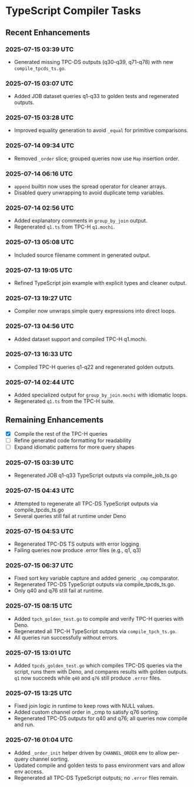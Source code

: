 # TypeScript Compiler Tasks

## Recent Enhancements
### 2025-07-15 03:39 UTC
- Generated missing TPC-DS outputs (q30-q39, q71-q78) with new `compile_tpcds_ts.go`.
### 2025-07-15 03:07 UTC
- Added JOB dataset queries q1-q33 to golden tests and regenerated outputs.
### 2025-07-15 03:28 UTC
- Improved equality generation to avoid `_equal` for primitive comparisons.
### 2025-07-14 09:34 UTC
- Removed `_order` slice; grouped queries now use `Map` insertion order.
### 2025-07-14 06:16 UTC
- `append` builtin now uses the spread operator for cleaner arrays.
- Disabled query unwrapping to avoid duplicate temp variables.
### 2025-07-14 02:56 UTC
- Added explanatory comments in `group_by_join` output.
- Regenerated `q1.ts` from TPC-H `q1.mochi`.
### 2025-07-13 05:08 UTC
- Included source filename comment in generated output.

### 2025-07-13 19:05 UTC
- Refined TypeScript join example with explicit types and cleaner output.

### 2025-07-13 19:27 UTC
- Compiler now unwraps simple query expressions into direct loops.

### 2025-07-13 04:56 UTC
- Added dataset support and compiled TPC-H q1.mochi.

### 2025-07-13 16:33 UTC
- Compiled TPC-H queries q1-q22 and regenerated golden outputs.
### 2025-07-14 02:44 UTC
- Added specialized output for `group_by_join.mochi` with idiomatic loops.
- Regenerated `q1.ts` from the TPC-H suite.

## Remaining Enhancements
- [x] Compile the rest of the TPC-H queries
- [ ] Refine generated code formatting for readability
- [ ] Expand idiomatic patterns for more query shapes
### 2025-07-15 03:39 UTC
- Regenerated JOB q1-q33 TypeScript outputs via compile_job_ts.go
### 2025-07-15 04:43 UTC
- Attempted to regenerate all TPC-DS TypeScript outputs via compile_tpcds_ts.go
- Several queries still fail at runtime under Deno
### 2025-07-15 04:53 UTC
- Regenerated TPC-DS TS outputs with error logging
- Failing queries now produce .error files (e.g., q1, q3)

### 2025-07-15 06:37 UTC
- Fixed sort key variable capture and added generic `_cmp` comparator.
- Regenerated TPC-DS TypeScript outputs via compile_tpcds_ts.go.
- Only q40 and q76 still fail at runtime.

### 2025-07-15 08:15 UTC
- Added `tpch_golden_test.go` to compile and verify TPC-H queries with Deno.
- Regenerated all TPC-H TypeScript outputs via `compile_tpch_ts.go`.
- All queries run successfully without errors.
### 2025-07-15 13:01 UTC
- Added `tpcds_golden_test.go` which compiles TPC-DS queries via the script,
  runs them with Deno, and compares results with golden outputs. `q1` now
  succeeds while `q40` and `q76` still produce `.error` files.
### 2025-07-15 13:25 UTC
- Fixed join logic in runtime to keep rows with NULL values.
- Added custom channel order in _cmp to satisfy q76 sorting.
- Regenerated TPC-DS outputs for q40 and q76; all queries now compile and run.
### 2025-07-16 01:04 UTC
- Added `_order_init` helper driven by `CHANNEL_ORDER` env to allow per-query channel sorting.
- Updated compile and golden tests to pass environment vars and allow env access.
- Regenerated all TPC-DS TypeScript outputs; no `.error` files remain.
